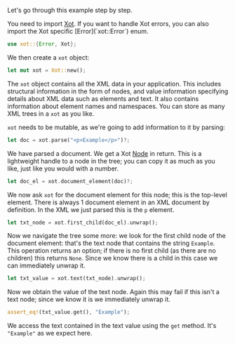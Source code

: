Let's go through this example step by step.

You need to import [Xot](`xot::Xot``). If you want to handle Xot errors, you can
also import the Xot specific [Error](`xot::Error`) enum.

```rust
use xot::{Error, Xot};
```

We then create a `xot` object:

```rust
let mut xot = Xot::new();
```

The `xot` object contains all the XML data in your application. This includes
structural information in the form of nodes, and value information specifying
details about XML data such as elements and text. It also contains information
about element names and namespaces. You can store as many XML trees in a `xot`
as you like.

`xot` needs to be mutable, as we're going to add information to it by parsing:

```rust
let doc = xot.parse("<p>Example</p>")?;
```

We have parsed a document. We get a Xot [Node](`xot::Node`) in return. This is
a lightweight handle to a node in the tree; you can copy it as much as you
like, just like you would with a number.

```rust
let doc_el = xot.document_element(doc)?;
```

We now ask `xot` for the document element for this node; this is the top-level
element. There is always 1 document element in an XML document by definition.
In the XML we just parsed this is the `p` element.

```rust
let txt_node = xot.first_child(doc_el).unwrap();
```

Now we navigate the tree some more: we look for the first child node
of the document element: that's the text node that contains the string
`Example`. This operation returns an option; if there is no first child
(as there are no children) this returns `None`. Since we know there is
a child in this case we can immediately unwrap it.

```rust
let txt_value = xot.text(txt_node).unwrap();
```

Now we obtain the value of the text node. Again this may fail if this
isn't a text node; since we know it is we immediately unwrap it.

```rust
assert_eq!(txt_value.get(), "Example");
```

We access the text contained in the text value using the `get` method.
It's `"Example"` as we expect here.

